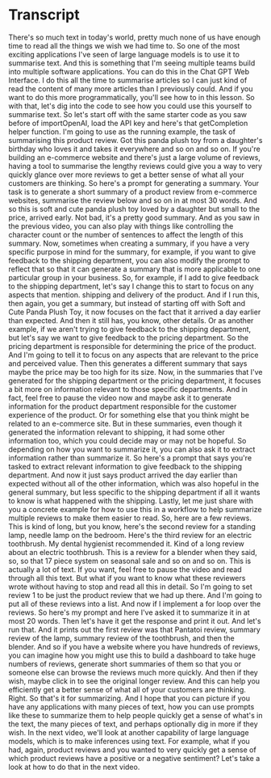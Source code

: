 # Transcript
There's so much text in today's world, pretty much none of us have 
enough time to read all the things we wish we had time to. So one 
of the most exciting applications I've seen of 
large language models is to use it to 
summarise text. And this is something that I'm seeing multiple teams 
build into multiple software applications. You can do this 
in the Chat GPT Web Interface. I do this all 
the time to summarise articles so I can just kind of read the content of many 
more articles than I previously could. And if 
you want to do this more programmatically, you'll see how to 
in this lesson. So with that, let's dig into the code to 
see how you could use this yourself to summarise text. 
So let's start off with the same starter code as you saw 
before of importOpenAI, load the API key and here's that 
getCompletion helper function. 
I'm going to use as the running example, the 
task of summarising this product review. Got 
this panda plush toy from a daughter's birthday 
who loves it and takes it everywhere and so on 
and so on. If you're building an e-commerce website 
and there's just a large volume of reviews, having 
a tool to summarise the lengthy reviews could 
give you a way to very quickly glance 
over more reviews to get a better sense of what all your 
customers are thinking. So here's a 
prompt for generating a summary. Your task is to generate a 
short summary of a product review from e-commerce websites, summarise 
the review below and so on in at 
most 30 words. 
And so this is soft and cute panda plush toy loved by 
a daughter but small to the price, arrived early. Not bad, it's 
a pretty good summary. And as you saw in the previous video, you 
can also play with things like controlling the character 
count or the number of sentences to affect the length of this 
summary. Now, sometimes when creating a summary, if 
you have a very specific purpose in mind 
for the summary, for example, if you want to give feedback 
to the shipping department, you can also modify the prompt to 
reflect that so that it can generate a summary that is more 
applicable to one particular group in 
your business. So, for example, if I add to give feedback 
to the 
shipping department, 
let's say I change this to start to focus on 
any aspects that mention. 
shipping and delivery of the product. And if I run this, then 
again, you get a summary, but instead of starting 
off with Soft and Cute Panda Plush Toy, 
it now focuses on the fact that it arrived a day earlier 
than expected. And then it still has, you know, other details. Or 
as another example, if we aren't trying to give feedback 
to the shipping department, but let's say we want to give feedback 
to the pricing department. 
So the pricing department is 
responsible for determining the price of the product. 
And 
I'm going to tell it to focus on 
any aspects that are relevant to the price and perceived value. 
Then this generates a different summary 
that says maybe the price may be too high for its size. Now, 
in the summaries that I've generated for the 
shipping department or the pricing department, it 
focuses a bit more on information relevant to 
those specific departments. And in fact, feel free to pause 
the video now and maybe ask it to generate information for the 
product department responsible for the customer 
experience of the product. 
Or for something else that you think might 
be related to an e-commerce site. 
But in these summaries, even though it 
generated the information relevant to shipping, 
it had some other information too, which you could decide may 
or may not be hopeful. 
So depending on how you want to summarize it, 
you can also ask it to extract information 
rather than summarize it. So here's a prompt that says you're tasked 
to extract relevant information to give 
feedback to the shipping department. And now it just says 
product arrived the day earlier than expected without all 
of the other information, which was 
also hopeful in the general summary, but less 
specific to the shipping department if all it wants to know is 
what happened with the shipping. 
Lastly, let me just share with you a concrete 
example for how to use this in a workflow to help summarize 
multiple reviews to make them easier to read. 
So, here are a few reviews. This is kind of long, but you know, 
here's the second review for a standing lamp, needle 
lamp on the bedroom. Here's the third review for an 
electric toothbrush. My dental hygienist recommended it. Kind of 
a long review about an electric toothbrush. This is 
a review for a blender when they said, so, so that 
17 piece system on seasonal sale and so 
on and so on. This is actually a lot of text. If you 
want, feel free to pause the video and read through all 
this text. But what if you want to know what these reviewers 
wrote without having to stop and read all this in detail. So 
I'm going to set review 1 
to be just the product review that we had up there. And 
I'm going to put all of these reviews into a list. And 
now if I implement a 
for loop over the reviews. 
So here's my prompt and here I've asked it to summarize it in 
at most 20 words. Then let's have it 
get the response and print it out. And let's run that. 
And it prints out the first review was that Pantatoi 
review, summary review of the lamp, summary review of the toothbrush, 
and then the blender. 
And so if you have 
a website where you have hundreds of reviews, 
you can imagine how you might use this 
to build a dashboard to take huge numbers of reviews, 
generate short summaries of them so that 
you or someone else can browse the reviews much more quickly. 
And then if they wish, maybe click in to 
see the original longer review. And this can help 
you efficiently get a better sense of what 
all of your customers are thinking. 
Right. So that's it for summarizing. And I hope that you can picture if you 
have any applications with many pieces of text, how 
you can use prompts like these to summarize 
them to help people quickly get a sense of what's in 
the text, the many pieces of text, and perhaps 
optionally dig in more if they wish. 
In the next video, we'll look at another capability 
of large language models, which is to make inferences using text. For 
example, what if you had, again, product reviews and you 
wanted to very quickly get a sense of which product reviews have 
a positive or a negative sentiment? Let's take a look at how to do 
that in the next video. 

